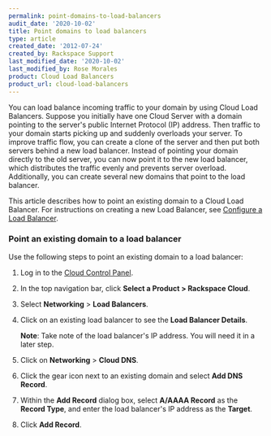 ```yaml
---
permalink: point-domains-to-load-balancers
audit_date: '2020-10-02'
title: Point domains to load balancers
type: article
created_date: '2012-07-24'
created_by: Rackspace Support
last_modified_date: '2020-10-02'
last_modified_by: Rose Morales
product: Cloud Load Balancers
product_url: cloud-load-balancers
---
```


You can load balance incoming traffic to your domain by using Cloud Load
Balancers. Suppose you initially have one Cloud Server with a domain pointing to
the server's public Internet Protocol (IP) address. Then traffic to your
domain starts picking up and suddenly overloads your server. To improve traffic
flow, you can create a clone of the server and then put both servers behind a
new load balancer. Instead of pointing your domain directly to the old server,
you can now point it to the new load balancer, which distributes the traffic
evenly and prevents server overload. Additionally, you can create several new
domains that point to the load balancer.

This article describes how to point an existing domain to a Cloud Load Balancer.
For instructions on creating a new Load Balancer, see [Configure a Load
Balancer](/support/how-to/configure-a-load-balancer).

### Point an existing domain to a load balancer

Use the following steps to point an existing domain to a load balancer:

1. Log in to the [Cloud Control Panel](https://login.rackspace.com).
2. In the top navigation bar, click **Select a Product > Rackspace Cloud**.
3. Select **Networking** > **Load Balancers**.
4. Click on an existing load balancer to see the **Load Balancer Details**.

    **Note**: Take note of the load balancer's IP address. You will need it in a later
    step.

5. Click on **Networking** > **Cloud DNS**.
6. Click the gear icon next to an existing domain and
    select **Add DNS Record**.
7. Within the **Add Record** dialog box, select **A/AAAA Record** as the **Record
    Type**, and enter the load balancer's IP address as the **Target**.
8. Click **Add Record**.
